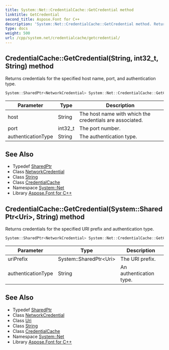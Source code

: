 ```yaml
---
title: System::Net::CredentialCache::GetCredential method
linktitle: GetCredential
second_title: Aspose.Font for C++
description: 'System::Net::CredentialCache::GetCredential method. Returns credentials for the specified host name, port, and authentication type in C++.'
type: docs
weight: 500
url: /cpp/system.net/credentialcache/getcredential/
---
```

## CredentialCache::GetCredential(String, int32_t, String) method


Returns credentials for the specified host name, port, and authentication type.

```cpp
System::SharedPtr<NetworkCredential> System::Net::CredentialCache::GetCredential(String host, int32_t port, String authenticationType) override
```


| Parameter | Type | Description |
| --- | --- | --- |
| host | String | The host name with which the credentials are associated. |
| port | int32_t | The port number. |
| authenticationType | String | The authentication type. |

## See Also

* Typedef [SharedPtr](../../../system/sharedptr/)
* Class [NetworkCredential](../../networkcredential/)
* Class [String](../../../system/string/)
* Class [CredentialCache](../)
* Namespace [System::Net](../../)
* Library [Aspose.Font for C++](../../../)
## CredentialCache::GetCredential(System::SharedPtr\<Uri\>, String) method


Returns credentials for the specified URI prefix and authentication type.

```cpp
System::SharedPtr<NetworkCredential> System::Net::CredentialCache::GetCredential(System::SharedPtr<Uri> uriPrefix, String authenticationType) override
```


| Parameter | Type | Description |
| --- | --- | --- |
| uriPrefix | System::SharedPtr\<Uri\> | The URI prefix. |
| authenticationType | String | An authentication type. |

## See Also

* Typedef [SharedPtr](../../../system/sharedptr/)
* Class [NetworkCredential](../../networkcredential/)
* Class [Uri](../../../system/uri/)
* Class [String](../../../system/string/)
* Class [CredentialCache](../)
* Namespace [System::Net](../../)
* Library [Aspose.Font for C++](../../../)
